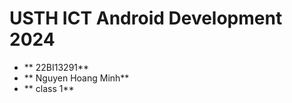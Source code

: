 USTH ICT Android Development 2024
========================================

* ** 22BI13291**
* ** Nguyen Hoang Minh**
* ** class 1**
